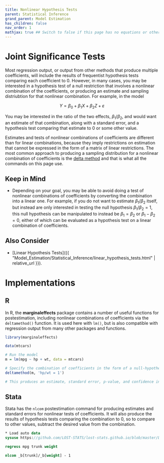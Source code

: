```yaml
---
title: Nonlinear Hypothesis Tests
parent: Statistical Inference
grand_parent: Model Estimation
has_children: false
nav_order: 1
mathjax: true ## Switch to false if this page has no equations or other math rendering.
---
```


# Joint Significance Tests

Most regression output, or output from other methods that produce multiple coefficients, will include the results of frequentist hypothesis tests comparing each coefficient to 0. However, in many cases, you may be interested in a hypothesis test of a null restriction that involves a nonlinear combination of the coefficients, or producing an estimate and sampling distriubtion for that nonlinear combination. For example, in the model

$$ Y = \beta_0 + \beta_1X + \beta_2Z + \varepsilon $$

You may be interested in the ratio of the two effects, $\beta_1/\beta_2$, and would want an estimate of that combination, along with a standard error, and a hypothesis test comparing that estimate to 0 or some other value.

Estimates and tests of nonlinear combinations of coefficients are different than for linear combinations, because they imply restrictions on estimation that cannot be expressed in the form of a matrix of linear restrictions. The most common approach to producing a sampling distribution for a nonlinear combination of coefficients is the [delta method](https://en.wikipedia.org/wiki/Delta_method) and that is what all the commands on this page use.

## Keep in Mind

- Depending on your goal, you may be able to avoid doing a test of nonlinear combinations of coefficients by converting the combination into a linear one. For example, if you do not want to estimate $\beta_1/\beta_2$ itself, but instead are only interested in testing the null hypothesis $\beta_1/\beta_2 = 1$, this null hypothesis can be manipulated to instead be $\beta_1 = \beta_2$ or $\beta_1 - \beta_2 = 0$, either of which can be evaluated as a hypothesis test on a linear combination of coefficients.

## Also Consider

- [Linear Hypothesis Tests]({{ "Model_Estimation/Statistical_Inference/linear_hypothesis_tests.html" | relative_url }}).

# Implementations

## R

In R, the **marginaleffects** package contains a number of useful functions for postestimation, including nonlinear combinations of coefficients via the `deltamethod()` function. It is used here with `lm()`, but is also compatible with regression output from many other packages and functions.

```r
library(marginaleffects)

data(mtcars)

# Run the model
m = lm(mpg ~ hp + wt, data = mtcars)

# Specify the combination of coefficients in the form of a null-hypothesis equation
deltamethod(m, 'hp/wt = 1')

# This produces an estimate, standard error, p-value, and confidence interval
```


## Stata

Stata has the `nlcom` postestimation command for producing estimates and standard errors for nonlinear tests of coefficients. It will also produce the results of hypothesis tests comparing the combination to 0, so to compare to other values, subtract the desired value from the combination.


```stata
* Load auto data
sysuse https://github.com/LOST-STATS/lost-stats.github.io/blob/master/Data/auto.dta

regress mpg trunk weight

nlcom _b[trunk]/_b[weight] - 1
```
